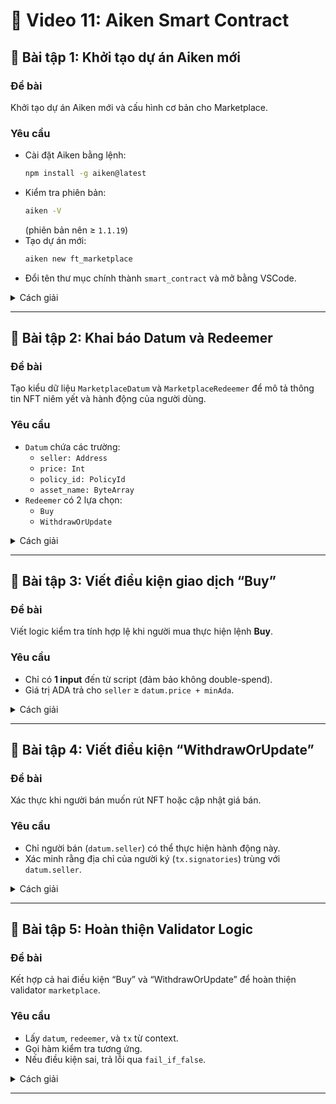 # 🧠 Video 11: Aiken Smart Contract

## 📝 Bài tập 1: Khởi tạo dự án Aiken mới

### Đề bài

Khởi tạo dự án Aiken mới và cấu hình cơ bản cho Marketplace.

### Yêu cầu

- Cài đặt Aiken bằng lệnh:
  ```bash
  npm install -g aiken@latest
  ```
- Kiểm tra phiên bản:
  ```bash
  aiken -V
  ```
  (phiên bản nên ≥ `1.1.19`)
- Tạo dự án mới:
  ```bash
  aiken new ft_marketplace
  ```
- Đổi tên thư mục chính thành `smart_contract` và mở bằng VSCode.

<details>
<summary>Cách giải</summary>

1. Chạy các lệnh trên để khởi tạo.
2. Xóa module mẫu không cần thiết, chỉ giữ `spend`.
3. Cấu hình lại file `aiken.toml` nếu cần.

### Đáp án

Sau khi hoàn thành, thư mục sẽ có cấu trúc:

```
ft_marketplace/
 ├── validators/
 │   └── marketplace.ak
 ├── aiken.toml
 └── lib/
```

</details>

---

## 📝 Bài tập 2: Khai báo Datum và Redeemer

### Đề bài

Tạo kiểu dữ liệu `MarketplaceDatum` và `MarketplaceRedeemer` để mô tả thông tin NFT niêm yết và hành động của người dùng.

### Yêu cầu

- `Datum` chứa các trường:
  - `seller: Address`
  - `price: Int`
  - `policy_id: PolicyId`
  - `asset_name: ByteArray`
- `Redeemer` có 2 lựa chọn:
  - `Buy`
  - `WithdrawOrUpdate`

<details>
<summary>Cách giải</summary>

Thêm vào file `marketplace.ak` đoạn code sau:

```aiken
type MarketplaceDatum {
  seller: Address,
  price: Int,
  policy_id: PolicyId,
  asset_name: ByteArray
}

type MarketplaceRedeemer {
  Buy,
  WithdrawOrUpdate
}
```

### Đáp án

Hai kiểu dữ liệu này sẽ được dùng trong validator để phân biệt loại giao dịch và xác định điều kiện hợp lệ.

</details>

---

## 📝 Bài tập 3: Viết điều kiện giao dịch “Buy”

### Đề bài

Viết logic kiểm tra tính hợp lệ khi người mua thực hiện lệnh **Buy**.

### Yêu cầu

- Chỉ có **1 input** đến từ script (đảm bảo không double-spend).
- Giá trị ADA trả cho `seller` ≥ `datum.price + minAda`.

<details>
<summary>Cách giải</summary>

1. Lấy địa chỉ script từ input hiện tại.
2. Kiểm tra input duy nhất.
3. Xác minh tổng ADA gửi cho người bán.

### Đáp án

```aiken
use aiken/collection/list
use cardano/address.{Address}
use cardano/assets.{AssetName, PolicyId, from_lovelace, lovelace_of}
use cardano/transaction.{OutputReference, Transaction, find_input}
use cocktail/vodka_address.{address_pub_key}
use cocktail/vodka_inputs.{inputs_at}
use cocktail/vodka_value.{get_all_value_to, value_geq}

pub type MarketplaceDatum {
  seller: Address,
  price: Int,
  policy_id: PolicyId,
  asset_name: AssetName,
}

pub type MarketplaceRedeemer {
  Buy
  WithdrawOrUpdate
}

validator marketplace {
  spend(
    datum: Option<MarketplaceDatum>,
    redeemer: MarketplaceRedeemer,
    utxo: OutputReference,
    tx: Transaction,
  ) {
    expect Some(datum) = datum
    when redeemer is {
      Buy -> {
        expect Some(script_input) = find_input(tx.inputs, utxo)
        let script_address = script_input.output.address
        let is_only_one_input_from_script =
          when inputs_at(tx.inputs, script_address) is {
            [_] -> True
            _ -> False
          }
        let is_process_paid =
          get_all_value_to(tx.outputs, datum.seller)
            |> value_geq(
                from_lovelace(
                  datum.price + lovelace_of(script_input.output.value),
                ),
              )
        is_only_one_input_from_script && is_process_paid
      }

      WithdrawOrUpdate -> {
        expect Some(pub_key) = address_pub_key(datum.seller)
        list.has(tx.extra_signatories, pub_key)
      }
    }
  }

  else(_) {
    fail @"unsupport this purpose"
  }
}
```

</details>

---

## 📝 Bài tập 4: Viết điều kiện “WithdrawOrUpdate”

### Đề bài

Xác thực khi người bán muốn rút NFT hoặc cập nhật giá bán.

### Yêu cầu

- Chỉ người bán (`datum.seller`) có thể thực hiện hành động này.
- Xác minh rằng địa chỉ của người ký (`tx.signatories`) trùng với `datum.seller`.

<details>
<summary>Cách giải</summary>

Dùng hàm `has_key()` để kiểm tra xem seller có trong danh sách người ký không.

### Đáp án

```aiken
use aiken/collection/list
use cardano/address.{Address}
use cardano/assets.{AssetName, PolicyId, from_lovelace, lovelace_of}
use cardano/transaction.{OutputReference, Transaction, find_input}
use cocktail/vodka_address.{address_pub_key}
use cocktail/vodka_inputs.{inputs_at}
use cocktail/vodka_value.{get_all_value_to, value_geq}

pub type MarketplaceDatum {
  seller: Address,
  price: Int,
  policy_id: PolicyId,
  asset_name: AssetName,
}

pub type MarketplaceRedeemer {
  Buy
  WithdrawOrUpdate
}

validator marketplace {
  spend(
    datum: Option<MarketplaceDatum>,
    redeemer: MarketplaceRedeemer,
    utxo: OutputReference,
    tx: Transaction,
  ) {
    expect Some(datum) = datum
    when redeemer is {
      Buy -> {
        expect Some(script_input) = find_input(tx.inputs, utxo)
        let script_address = script_input.output.address
        let is_only_one_input_from_script =
          when inputs_at(tx.inputs, script_address) is {
            [_] -> True
            _ -> False
          }
        let is_process_paid =
          get_all_value_to(tx.outputs, datum.seller)
            |> value_geq(
                from_lovelace(
                  datum.price + lovelace_of(script_input.output.value),
                ),
              )
        is_only_one_input_from_script && is_process_paid
      }

      WithdrawOrUpdate -> {
        expect Some(pub_key) = address_pub_key(datum.seller)
        list.has(tx.extra_signatories, pub_key)
      }
    }
  }

  else(_) {
    fail @"unsupport this purpose"
  }
}
```

Nếu điều kiện không đúng, giao dịch bị từ chối.

</details>

---

## 📝 Bài tập 5: Hoàn thiện Validator Logic

### Đề bài

Kết hợp cả hai điều kiện “Buy” và “WithdrawOrUpdate” để hoàn thiện validator `marketplace`.

### Yêu cầu

- Lấy `datum`, `redeemer`, và `tx` từ context.
- Gọi hàm kiểm tra tương ứng.
- Nếu điều kiện sai, trả lỗi qua `fail_if_false`.

<details>
<summary>Cách giải</summary>

Viết logic phân nhánh dựa vào loại redeemer.

### Đáp án

```aiken
use aiken/collection/list
use cardano/address.{Address}
use cardano/assets.{AssetName, PolicyId, from_lovelace, lovelace_of}
use cardano/transaction.{OutputReference, Transaction, find_input}
use cocktail/vodka_address.{address_pub_key}
use cocktail/vodka_inputs.{inputs_at}
use cocktail/vodka_value.{get_all_value_to, value_geq}

pub type MarketplaceDatum {
  seller: Address,
  price: Int,
  policy_id: PolicyId,
  asset_name: AssetName,
}

pub type MarketplaceRedeemer {
  Buy
  WithdrawOrUpdate
}

validator marketplace {
  spend(
    datum: Option<MarketplaceDatum>,
    redeemer: MarketplaceRedeemer,
    utxo: OutputReference,
    tx: Transaction,
  ) {
    expect Some(datum) = datum
    when redeemer is {
      Buy -> {
        expect Some(script_input) = find_input(tx.inputs, utxo)
        let script_address = script_input.output.address
        let is_only_one_input_from_script =
          when inputs_at(tx.inputs, script_address) is {
            [_] -> True
            _ -> False
          }
        let is_process_paid =
          get_all_value_to(tx.outputs, datum.seller)
            |> value_geq(
                from_lovelace(
                  datum.price + lovelace_of(script_input.output.value),
                ),
              )
        is_only_one_input_from_script && is_process_paid
      }

      WithdrawOrUpdate -> {
        expect Some(pub_key) = address_pub_key(datum.seller)
        list.has(tx.extra_signatories, pub_key)
      }
    }
  }

  else(_) {
    fail @"unsupport this purpose"
  }
}
```

Validator này xử lý được cả 2 loại giao dịch chính, đảm bảo:

- Người mua trả đủ ADA.
- Người bán duy nhất được quyền rút hoặc cập nhật NFT.

</details>

---

